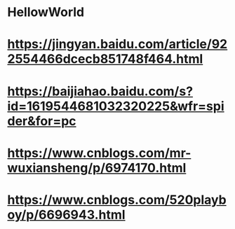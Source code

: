 # HellowWorld
# https://jingyan.baidu.com/article/922554466dcecb851748f464.html
# https://baijiahao.baidu.com/s?id=1619544681032320225&wfr=spider&for=pc
# https://www.cnblogs.com/mr-wuxiansheng/p/6974170.html
# https://www.cnblogs.com/520playboy/p/6696943.html
